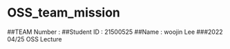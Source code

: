 # OSS_team_mission
##TEAM Number : 
##Student ID : 21500525
##Name : woojin Lee
###2022 04/25 OSS Lecture
